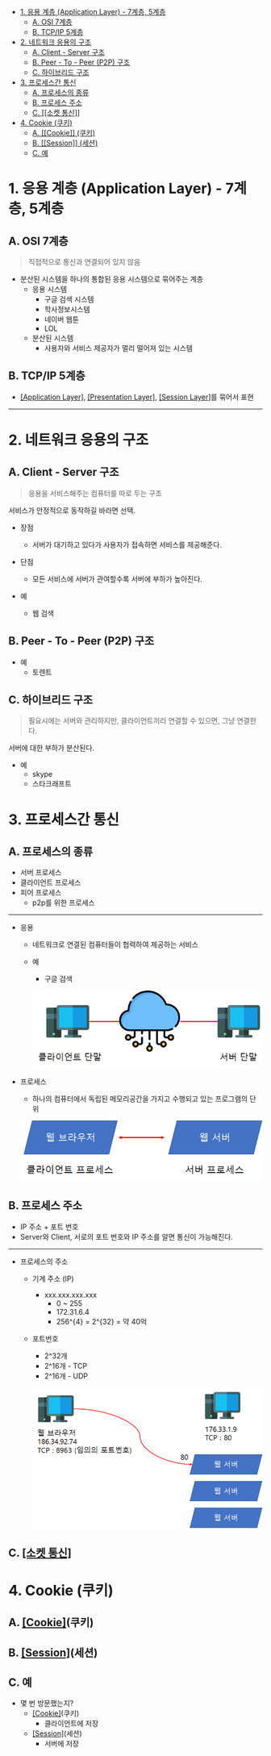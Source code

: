 - [1. 응용 계층 (Application Layer) - 7계층, 5계층](#1--------application-layer----7----5--)
  * [A. OSI 7계층](#a-osi-7--)
  * [B. TCP/IP 5계층](#b-tcp-ip-5--)
- [2. 네트워크 응용의 구조](#2------------)
  * [A. Client - Server 구조](#a-client---server---)
  * [B. Peer - To - Peer (P2P) 구조](#b-peer---to---peer--p2p----)
  * [C. 하이브리드 구조](#c---------)
- [3. 프로세스간 통신](#3---------)
  * [A. 프로세스의 종류](#a---------)
  * [B. 프로세스 주소](#b--------)
  * [C. [[소켓 통신]]](#c----------)
- [4. Cookie (쿠키)](#4-cookie-----)
  * [A. [[Cookie]] (쿠키)](#a---cookie-------)
  * [B. [[Session]] (세션)](#b---session-------)
  * [C. 예](#c--)

# 1. 응용 계층 (Application Layer) - 7계층, 5계층

## A. OSI 7계층

> 직접적으로 통신과 연결되어 있지 않음

- 분산된 시스템을 하나의 통합된 응용 시스템으로 묶어주는 계층
	- 응용 시스템
		- 구글 검색 시스템
		- 학사정보시스템
		- 네이버 웹툰
		- LOL
	- 분산된 시스템
		- 사용자와 서비스 제공자가 멀리 떨어져 있는 시스템

## B. TCP/IP 5계층

- [[Application Layer]](http://github.com/mildsalmon/Study/blob/Network/Network/docs/Application%20Layer.md), [[Presentation Layer]](http://github.com/mildsalmon/Study/blob/Network/Network/docs/Presentation%20Layer.md), [[Session Layer]](http://github.com/mildsalmon/Study/blob/Network/Network/docs/Session%20Layer.md)를 묶어서 표현

---

# 2. 네트워크 응용의 구조

## A. Client - Server 구조

> 응용을 서비스해주는 컴퓨터를 따로 두는 구조

서비스가 안정적으로 동작하길 바라면 선택.

- 장점
	- 서버가 대기하고 있다가 사용자가 접속하면 서비스를 제공해준다.
- 단점
	- 모든 서비스에 서버가 관여할수록 서버에 부하가 높아진다.

- 예
	- 웹 검색

## B. Peer - To - Peer (P2P) 구조

- 예
	- 토렌트

## C. 하이브리드 구조

> 필요시에는 서버와 관리하지만, 클라이언트끼리 연결할 수 있으면, 그냥 연결한다.

서버에 대한 부하가 분산된다.

- 예
	- skype
	- 스타크래프트

# 3. 프로세스간 통신

## A. 프로세스의 종류

- 서버 프로세스
- 클라이언트 프로세스
- 피어 프로세스
	- p2p를 위한 프로세스

---

- 응용
	- 네트워크로 연결된 컴퓨터들이 협력하여 제공하는 서비스
	- 예
		- 구글 검색

		![](/bin/Network_image/network_2_3.png)

- 프로세스
	- 하나의 컴퓨터에서 독립된 메모리공간을 가지고 수행되고 있는 프로그램의 단위

	![](/bin/Network_image/network_2_4.png)

## B. 프로세스 주소

- IP 주소 + 포트 번호
- Server와 Client, 서로의 포트 번호와 IP 주소를 알면 통신이 가능해진다.

---

-  프로세스의 주소
	-  기계 주소 (IP)
		-  xxx.xxx.xxx.xxx
			-  0 ~ 255
			-  172.31.6.4
			-  256^{4} = 2^{32} = 약 40억
	- 포트번호
		- 2^32개
		- 2^16개 - TCP
		- 2^16개 - UDP
		
		![](/bin/Network_image/network_2_5.png)
		
## C. [[소켓 통신]](http://github.com/mildsalmon/Study/blob/Network/Network/docs/%EC%86%8C%EC%BC%93%20%ED%86%B5%EC%8B%A0.md)

# 4. Cookie (쿠키)

## A. [[Cookie]](http://github.com/mildsalmon/Study/blob/Network/Network/docs/Cookie.md)(쿠키)

## B. [[Session]](http://github.com/mildsalmon/Study/blob/Network/Network/docs/Session.md)(세션)

## C. 예

- 몇 번 방문했는지?
	- [[Cookie]](http://github.com/mildsalmon/Study/blob/Network/Network/docs/Cookie.md)(쿠키)
		- 클라이언트에 저장
	- [[Session]](http://github.com/mildsalmon/Study/blob/Network/Network/docs/Session.md)(세션)
		- 서버에 저장
